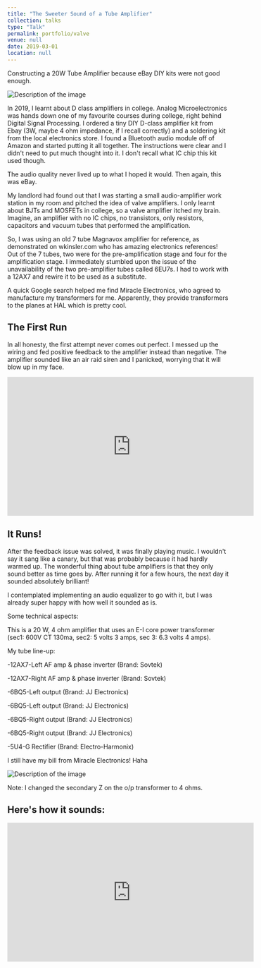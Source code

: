 ```yaml
---
title: "The Sweeter Sound of a Tube Amplifier"
collection: talks
type: "Talk"
permalink: portfolio/valve
venue: null
date: 2019-03-01
location: null
---
```


Constructing a 20W Tube Amplifier because eBay DIY kits were not good enough.


<img src='https://asaiyru99.github.io/asaiy/images/Tube1.jpg' alt='Description of the image'>


In 2019, I learnt about D class amplifiers in college. Analog Microelectronics was hands down one of my favourite courses during college, right behind Digital Signal Processing. I ordered a tiny DIY D-class amplifier kit from Ebay  (3W, maybe 4 ohm impedance, if I recall correctly) and a soldering kit from the local electronics store. I found a Bluetooth audio module off of Amazon and started putting it all together. The instructions were clear and I didn't need to put much thought into it. I don't recall what IC chip this kit used though.

The audio quality never lived up to what I hoped it would. Then again, this was eBay.

My landlord had found out that I was starting a small audio-amplifier work station in my room and pitched the idea of valve amplifiers. I only learnt about BJTs and MOSFETs in college, so a valve amplifier itched my brain. Imagine, an amplifier with no IC chips, no transistors, only resistors, capacitors and vacuum tubes that performed the amplification.

So, I was using an old 7 tube Magnavox amplifier for reference, as demonstrated on wkinsler.com who has amazing electronics references! 
Out of the 7 tubes, two were for the pre-amplification stage and four for the amplification stage. I immediately stumbled upon the issue of the unavailability of the two pre-amplifier tubes called 6EU7s. I had to work with a 12AX7 and rewire it to be used as a substitute.

A quick Google search helped me find Miracle Electronics, who agreed to manufacture my transformers for me. Apparently, they provide transformers to the planes at HAL which is pretty cool. 

<h2>The First Run</h2>

In all honesty, the first attempt never comes out perfect. I messed up the wiring and fed positive feedback to the amplifier instead than negative. The amplifier sounded like an air raid siren and I panicked, worrying that it will blow up in my face.

<iframe width="560" height="315" src="https://www.youtube.com/embed/Myj-aIommmA?si=Btv_vZaWS4-3g26k" title="YouTube video player" frameborder="0" allow="accelerometer; autoplay; clipboard-write; encrypted-media; gyroscope; picture-in-picture; web-share" referrerpolicy="strict-origin-when-cross-origin" allowfullscreen></iframe>

<h2>It Runs!</h2>

After the feedback issue was solved, it was finally playing music. I wouldn't say it sang like a canary, but that was probably because it had hardly warmed up. The wonderful thing about tube amplifiers is that they only sound better as time goes by. After running it for a few hours, the next day it sounded absolutely brilliant!

I contemplated implementing an audio equalizer to go with it, but I was already super happy with how well it sounded as is.

Some technical aspects:

This is a 20 W, 4 ohm amplifier that uses an E-I core power transformer (sec1: 600V CT 130ma, sec2: 5 volts 3 amps, sec 3: 6.3 volts 4 amps).

My tube line-up:

-12AX7-Left AF amp & phase inverter (Brand: Sovtek)

-12AX7-Right AF amp & phase inverter (Brand: Sovtek)

-6BQ5-Left output (Brand: JJ Electronics)

-6BQ5-Left output (Brand: JJ Electronics)

-6BQ5-Right output (Brand: JJ Electronics)

-6BQ5-Right output (Brand: JJ Electronics)

-5U4-G Rectifier (Brand: Electro-Harmonix)

I still have  my bill from Miracle Electronics! Haha

<img src='https://asaiyru99.github.io/asaiy/images/bill.png' alt='Description of the image'>



Note: I changed the secondary Z on the o/p transformer to 4 ohms.


<h2>Here's how it sounds: </h2>


<iframe width="560" height="315" src="https://www.youtube.com/embed/WKnQE7q7Vss?si=b6DvhDjPS1G32RbG" title="YouTube video player" frameborder="0" allow="accelerometer; autoplay; clipboard-write; encrypted-media; gyroscope; picture-in-picture; web-share" referrerpolicy="strict-origin-when-cross-origin" allowfullscreen></iframe>

 
